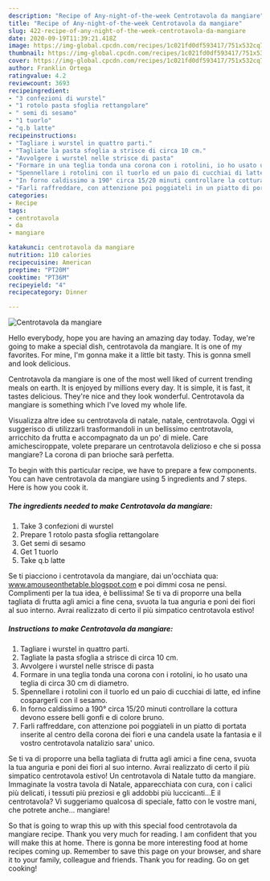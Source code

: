 ```yaml
---
description: "Recipe of Any-night-of-the-week Centrotavola da mangiare"
title: "Recipe of Any-night-of-the-week Centrotavola da mangiare"
slug: 422-recipe-of-any-night-of-the-week-centrotavola-da-mangiare
date: 2020-09-19T11:39:21.418Z
image: https://img-global.cpcdn.com/recipes/1c021fd0df593417/751x532cq70/centrotavola-da-mangiare-recipe-main-photo.jpg
thumbnail: https://img-global.cpcdn.com/recipes/1c021fd0df593417/751x532cq70/centrotavola-da-mangiare-recipe-main-photo.jpg
cover: https://img-global.cpcdn.com/recipes/1c021fd0df593417/751x532cq70/centrotavola-da-mangiare-recipe-main-photo.jpg
author: Franklin Ortega
ratingvalue: 4.2
reviewcount: 3693
recipeingredient:
- "3 confezioni di wurstel"
- "1 rotolo pasta sfoglia rettangolare"
- " semi di sesamo"
- "1 tuorlo"
- "q.b latte"
recipeinstructions:
- "Tagliare i wurstel in quattro parti."
- "Tagliate la pasta sfoglia a strisce di circa 10 cm."
- "Avvolgere i wurstel nelle strisce di pasta"
- "Formare in una teglia tonda una corona con i rotolini, io ho usato una teglia di circa 30 cm di diametro."
- "Spennellare i rotolini con il tuorlo ed un paio di cucchiai di latte, ed infine cospargerli con il sesamo."
- "In forno caldissimo a 190° circa 15/20 minuti controllare la cottura devono essere belli gonfi e di colore bruno."
- "Farli raffreddare, con attenzione poi poggiateli in un piatto di portata inserite al centro della corona dei fiori e una candela usate la fantasia e il vostro centrotavola natalizio sara&#39; unico."
categories:
- Recipe
tags:
- centrotavola
- da
- mangiare

katakunci: centrotavola da mangiare 
nutrition: 110 calories
recipecuisine: American
preptime: "PT20M"
cooktime: "PT36M"
recipeyield: "4"
recipecategory: Dinner

---
```



![Centrotavola da mangiare](https://img-global.cpcdn.com/recipes/1c021fd0df593417/751x532cq70/centrotavola-da-mangiare-recipe-main-photo.jpg)

Hello everybody, hope you are having an amazing day today. Today, we're going to make a special dish, centrotavola da mangiare. It is one of my favorites. For mine, I'm gonna make it a little bit tasty. This is gonna smell and look delicious.

Centrotavola da mangiare is one of the most well liked of current trending meals on earth. It is enjoyed by millions every day. It is simple, it is fast, it tastes delicious. They're nice and they look wonderful. Centrotavola da mangiare is something which I've loved my whole life.

Visualizza altre idee su centrotavola di natale, natale, centrotavola. Oggi vi suggerisco di utilizzarli trasformandoli in un bellissimo centrotavola, arricchito da frutta e accompagnato da un po&#39; di miele. Care amichesciroppate, volete preparare un centrotavola delizioso e che si possa mangiare? La corona di pan brioche sarà perfetta.


To begin with this particular recipe, we have to prepare a few components. You can have centrotavola da mangiare using 5 ingredients and 7 steps. Here is how you cook it.

<!--inarticleads1-->

##### The ingredients needed to make Centrotavola da mangiare:

1. Take 3 confezioni di wurstel
1. Prepare 1 rotolo pasta sfoglia rettangolare
1. Get  semi di sesamo
1. Get 1 tuorlo
1. Take q.b latte


Se ti piacciono i centrotavola da mangiare, dai un&#39;occhiata qua: www.amouseonthetable.blogspot.com e poi dimmi cosa ne pensi. Complimenti per la tua idea, è bellissima! Se ti va di proporre una bella tagliata di frutta agli amici a fine cena, svuota la tua anguria e poni dei fiori al suo interno. Avrai realizzato di certo il più simpatico centrotavola estivo! 

<!--inarticleads2-->

##### Instructions to make Centrotavola da mangiare:

1. Tagliare i wurstel in quattro parti.
1. Tagliate la pasta sfoglia a strisce di circa 10 cm.
1. Avvolgere i wurstel nelle strisce di pasta
1. Formare in una teglia tonda una corona con i rotolini, io ho usato una teglia di circa 30 cm di diametro.
1. Spennellare i rotolini con il tuorlo ed un paio di cucchiai di latte, ed infine cospargerli con il sesamo.
1. In forno caldissimo a 190° circa 15/20 minuti controllare la cottura devono essere belli gonfi e di colore bruno.
1. Farli raffreddare, con attenzione poi poggiateli in un piatto di portata inserite al centro della corona dei fiori e una candela usate la fantasia e il vostro centrotavola natalizio sara&#39; unico.


Se ti va di proporre una bella tagliata di frutta agli amici a fine cena, svuota la tua anguria e poni dei fiori al suo interno. Avrai realizzato di certo il più simpatico centrotavola estivo! Un centrotavola di Natale tutto da mangiare. Immaginate la vostra tavola di Natale, apparecchiata con cura, con i calici più delicati, i tessuti più preziosi e gli addobbi più luccicanti…E il centrotavola? Vi suggeriamo qualcosa di speciale, fatto con le vostre mani, che potrete anche… mangiare! 

So that is going to wrap this up with this special food centrotavola da mangiare recipe. Thank you very much for reading. I am confident that you will make this at home. There is gonna be more interesting food at home recipes coming up. Remember to save this page on your browser, and share it to your family, colleague and friends. Thank you for reading. Go on get cooking!

